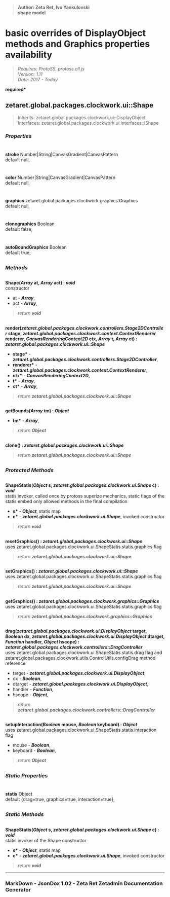 > __Author: Zeta Ret, Ivo Yankulovski__  
> __shape model__  
# basic overrides of DisplayObject methods and Graphics properties availability  
> *Requires: ProtoSS, protoss.all.js*  
> *Version: 1.11*  
> *Date: 2017 - Today*  

__required*__

## zetaret.global.packages.clockwork.ui::Shape  
> Inherits: zetaret.global.packages.clockwork.ui::DisplayObject  
> Interfaces: zetaret.global.packages.clockwork.ui.interfaces::IShape  

### *Properties*  

#
__stroke__ Number|String|CanvasGradient|CanvasPattern  
default null,   

#
__color__ Number|String|CanvasGradient|CanvasPattern  
default null,   

#
__graphics__ zetaret.global.packages.clockwork.graphics.Graphics  
default null,   

#
__clonegraphics__ Boolean  
default false,   

#
__autoBoundGraphics__ Boolean  
default true,   


##
### *Methods*  

##
__Shape(*Array* at, *Array* act) : *void*__  
constructor  
- at - __*Array*__,   
- act - __*Array*__,   
> *return __void__*  

##
__render(*zetaret.global.packages.clockwork.controllers.Stage2DController* stage, *zetaret.global.packages.clockwork.context.ContextRenderer* renderer, *CanvasRenderingContext2D* ctx, *Array* t, *Array* ct) : *zetaret.global.packages.clockwork.ui::Shape*__  
  
- __stage*__ - __*zetaret.global.packages.clockwork.controllers.Stage2DController*__,   
- __renderer*__ - __*zetaret.global.packages.clockwork.context.ContextRenderer*__,   
- __ctx*__ - __*CanvasRenderingContext2D*__,   
- __t*__ - __*Array*__,   
- __ct*__ - __*Array*__,   
> *return __zetaret.global.packages.clockwork.ui::Shape__*  

##
__getBounds(*Array* tm) : *Object*__  
  
- __tm*__ - __*Array*__,   
> *return __Object__*  

##
__clone() : *zetaret.global.packages.clockwork.ui::Shape*__  
  
> *return __zetaret.global.packages.clockwork.ui::Shape__*  

##
### *Protected Methods*

##
__ShapeStatis(*Object* s, *zetaret.global.packages.clockwork.ui.Shape* c) : *void*__  
statis invoker, called once by protoss superize mechanics, static flags of the statis embed only allowed methods in the final compilation  
- __s*__ - __*Object*__, statis map  
- __c*__ - __*zetaret.global.packages.clockwork.ui.Shape*__, invoked constructor  
> *return __void__*  

##
__resetGraphics() : *zetaret.global.packages.clockwork.ui::Shape*__  
uses zetaret.global.packages.clockwork.ui.ShapeStatis.statis.graphics flag  
> *return __zetaret.global.packages.clockwork.ui::Shape__*  

##
__setGraphics() : *zetaret.global.packages.clockwork.ui::Shape*__  
uses zetaret.global.packages.clockwork.ui.ShapeStatis.statis.graphics flag  
> *return __zetaret.global.packages.clockwork.ui::Shape__*  

##
__getGraphics() : *zetaret.global.packages.clockwork.graphics::Graphics*__  
uses zetaret.global.packages.clockwork.ui.ShapeStatis.statis.graphics flag  
> *return __zetaret.global.packages.clockwork.graphics::Graphics__*  

##
__drag(*zetaret.global.packages.clockwork.ui.DisplayObject* target, *Boolean* dx, *zetaret.global.packages.clockwork.ui.DisplayObject* dtarget, *Function* handler, *Object* hscope) : *zetaret.global.packages.clockwork.controllers::DragController*__  
uses zetaret.global.packages.clockwork.ui.ShapeStatis.statis.drag flag and zetaret.global.packages.clockwork.utils.ControlUtils.configDrag method reference  
- target - __*zetaret.global.packages.clockwork.ui.DisplayObject*__,   
- dx - __*Boolean*__,   
- dtarget - __*zetaret.global.packages.clockwork.ui.DisplayObject*__,   
- handler - __*Function*__,   
- hscope - __*Object*__,   
> *return __zetaret.global.packages.clockwork.controllers::DragController__*  

##
__setupInteraction(*Boolean* mouse, *Boolean* keyboard) : *Object*__  
uses zetaret.global.packages.clockwork.ui.ShapeStatis.statis.interaction flag  
- mouse - __*Boolean*__,   
- keyboard - __*Boolean*__,   
> *return __Object__*  

##
### *Static Properties*  

#
__statis__ Object  
default {drag=true, graphics=true, interaction=true},   

##
### *Static Methods*

##
__ShapeStatis(*Object* s, *zetaret.global.packages.clockwork.ui.Shape* c) : *void*__  
statis invoker of the Shape constructor  
- __s*__ - __*Object*__, statis map  
- __c*__ - __*zetaret.global.packages.clockwork.ui.Shape*__, invoked constructor  
> *return __void__*  

---
### MarkDown - JsonDox 1.02 - Zeta Ret Zetadmin Documentation Generator
